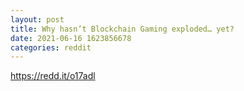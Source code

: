 ```yaml
--- 
layout: post 
title: Why hasn’t Blockchain Gaming exploded… yet? 
date: 2021-06-16 1623856678 
categories: reddit 
--- 
```

https://redd.it/o17adl
